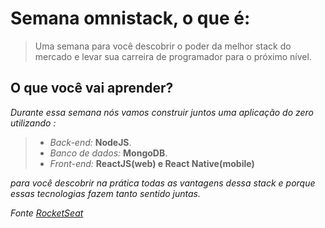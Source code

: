# Semana omnistack, o que é:

> Uma semana para você descobrir o poder da melhor stack do mercado e levar sua carreira de programador para o próximo nível.

## O que você vai aprender?

 *Durante essa semana nós vamos construir juntos uma aplicação do zero utilizando :*
> - *Back-end:* **NodeJS**.
> -  *Banco de dados:* **MongoDB**.
> - *Front-end:* **ReactJS(web) e React Native(mobile)**

*para você descobrir na prática todas as vantagens dessa stack e porque essas tecnologias fazem tanto sentido juntas.*


*Fonte [RocketSeat](https://rocketseat.com.br/week-9/inscricao)*